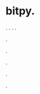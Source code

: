 # bitpy.
.
.
.
.












.






















































.
























.



























.

















































































.


































